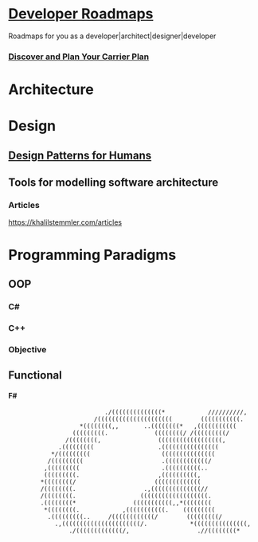 
#  [Developer Roadmaps](./ProgrammingLanguages/Developer%20Roadmaps.md)


Roadmaps for you as a developer|architect|designer|developer
### [Discover and Plan Your Carrier Plan  ](./You/Now%20and%20the%20Future/Discover%20and%20Plan%20Your%20Carrier%20Plan.md)

# Architecture
# Design
## [Design Patterns for Humans ](https://roadmap.sh/guides/design-patterns-for-humans)
## Tools for modelling software architecture
### Articles
https://khalilstemmler.com/articles
# Programming Paradigms 
## OOP
### C#
### C++
### Objective
## Functional
#### F#





```
                           ./((((((((((((((*            //////////,             
                        /(((((((((((((((((((((        (((((((((((.              
                    *((((((((,,       ..((((((((*   ,(((((((((((                
                  (((((((((.             ((((((((/ /(((((((((/                  
                /((((((((,                ((((((((((((((((((,                   
              .(((((((((                  .((((((((((((((((                     
            */(((((((((                    (((((((((((((((                      
           /(((((((((                      .((((((((((((/                       
          ,(((((((((                       .((((((((((..                        
          (((((((((.                      ,((((((((((,                          
         *((((((((/                      (((((((((((((                          
         /((((((((.                   .,((((((((((((((//                        
         /((((((((.                  (((((((((((((((((((.                       
         .((((((((*                (((((((((((,,*((((((((                       
          *((((((((.            ,(((((((((((.    (((((((((                      
           .(((((((((..     /((((((((((((/        (((((((((/                    
             .,((((((((((((((((((((((/.            *(((((((((((((((,            
                 ./(((((((((((((/,                   .//((((((((*               
```